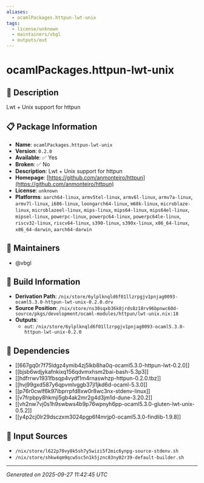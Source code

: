 ```yaml
---
aliases:
  - ocamlPackages.httpun-lwt-unix
tags:
  - license/unknown
  - maintainers/vbgl
  - outputs/out
---
```


# ocamlPackages.httpun-lwt-unix

## 📝 Description

Lwt + Unix support for httpun

## 📋 Package Information

- **Name**: `ocamlPackages.httpun-lwt-unix`
- **Version**: `0.2.0`
- **Available**: ✅ Yes
- **Broken**: ✅ No
- **Description**: Lwt + Unix support for httpun
- **Homepage**: [https://github.com/anmonteiro/httpun](https://github.com/anmonteiro/httpun)
- **License**: `unknown`
- **Platforms**: `aarch64-linux`, `armv5tel-linux`, `armv6l-linux`, `armv7a-linux`, `armv7l-linux`, `i686-linux`, `loongarch64-linux`, `m68k-linux`, `microblaze-linux`, `microblazeel-linux`, `mips-linux`, `mips64-linux`, `mips64el-linux`, `mipsel-linux`, `powerpc-linux`, `powerpc64-linux`, `powerpc64le-linux`, `riscv32-linux`, `riscv64-linux`, `s390-linux`, `s390x-linux`, `x86_64-linux`, `x86_64-darwin`, `aarch64-darwin`
## 👥 Maintainers

- @vbgl


## 🔧 Build Information

- **Derivation Path**: `/nix/store/6ylplknqld6f01llzrpgjv1pnjag0093-ocaml5.3.0-httpun-lwt-unix-0.2.0.drv`
- **Source Position**: `/nix/store/ns30sqxb36k8jrds8z18rv96bpnwc60d-source/pkgs/development/ocaml-modules/httpun/lwt-unix.nix:18`
- **Outputs**:
  - `out`:  `/nix/store/6ylplknqld6f01llzrpgjv1pnjag0093-ocaml5.3.0-httpun-lwt-unix-0.2.0`

## 🔗 Dependencies

- [[667gq0r7f75ldgz4ymib4zj5lkb8ha0q-ocaml5.3.0-httpun-lwt-0.2.0]]
- [[bjsb6wdjykafnkixq156qdvmxhsm2bai-bash-5.3p3]]
- [[hdfrrwv1931fbsqp4vydf1m4rnaswhzp-httpun-0.2.0.tbz]]
- [[hvj99gxd587y6qpvmlvggb37jl1jkd6d-ocaml-5.3.0]]
- [[p76r0cwlf6k97ibprrpfd8xw0r8wc3nx-stdenv-linux]]
- [[v7frpbpy8hkmji5gb4ak2mr2g4d3jm1d-dune-3.20.2]]
- [[vh2nw7vj0s1h9swbws4b9p76wpnyh6pp-ocaml5.3.0-gluten-lwt-unix-0.5.2]]
- [[y4p2cj0lr29dsczxm3024pgp6f4mrjp0-ocaml5.3.0-findlib-1.9.8]]

## 📁 Input Sources

- `/nix/store/l622p70vy8k5sh7y5wizi5f2mic6ynpg-source-stdenv.sh`
- `/nix/store/shkw4qm9qcw5sc5n1k5jznc83ny02r39-default-builder.sh`

---
*Generated on 2025-09-27 11:42:45 UTC*
